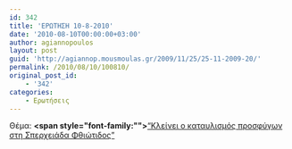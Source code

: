 ```yaml
---
id: 342
title: 'ΕΡΩΤΗΣΗ 10-8-2010'
date: '2010-08-10T00:00:00+03:00'
author: agiannopoulos
layout: post
guid: 'http://agiannop.mousmoulas.gr/2009/11/25/25-11-2009-20/'
permalink: /2010/08/10/100810/
original_post_id:
    - '342'
categories:
    - Ερωτήσεις
---
```


Θέμα: **<span style="font-family:""></span>**[“Κλείνει ο καταυλισμός προσφύγων στη Σπερχειάδα Φθιώτιδος” ](/wp-content/uploads/2009/11/100810_kataylismos_sperxeiadas.pdf)